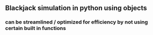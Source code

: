 ## Blackjack simulation in python using objects

### can be streamlined / optimized for efficiency by not using certain built in functions
